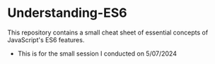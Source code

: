 # Understanding-ES6
This repository contains a small cheat sheet of essential concepts of JavaScript's ES6 features.
- This is for the small session I conducted on 5/07/2024 
